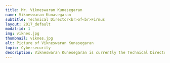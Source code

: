 ```yaml
---
title: Mr. Vikneswaran Kunasegaran
name: Vikneswaran-Kunasegaran
subtitle: Technical Director<br>of<br>Firmus
layout: 2017_default
modal-id: 1
img: viknes.jpg
thumbnail: viknes.jpg
alt: Picture of Vikneswaran Kunasegaran
topic: Cybersecurity
description: Vikneswaran Kunesegaran is currently the Technical Director at Firmus. The company specialises in handling cyber threats and also consulting on cybersecurity services. To list a few of his plethora milestones in pursuing his interest on cybersecurity are he is certified as GIAC Penetration Tester (GPEN), EC-Council Certified Ethical Hacker (CEH) and Certified Security Awareness & Competence Manager. Not only that, he has also handled many Security Posture Assessments for multiples companies from various backgrounds.
---
```

